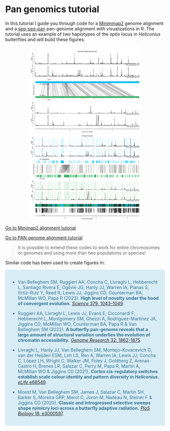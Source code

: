 # Pan genomics tutorial

In this tutorial I guide you through code for a [Minimmap2](https://academic.oup.com/bioinformatics/article/34/18/3094/4994778) genome alignment and a [seq-seq-pan](https://bmcgenomics.biomedcentral.com/articles/10.1186/s12864-017-4401-3) pan-genome alignment with visualizations in R. The tutorial uses an example of two haplotypes of the <i>optix</i> locus in <i>Heliconius</i> butterflies and will build these figures:

<p align="center">
  <img src="docs/assets/Plot_minimap.png" width="350" title="Minimap2">
  <img src="docs/assets/Plot_PAN.png" width="350" title="PAN">
</p>


[Go to Minimap2 alignment tutorial](Minimap2_alignment)

[Go to PAN genome alignment tutorial](PAN_genomics)

> It is possible to extend these codes to work for entire chromosomes or genomes and using more than two populations or species!

Similar code has been used to create figures in:

<div style="padding: 15px; border: 1px solid transparent; border-color: transparent; margin-bottom: 20px; border-radius: 4px; color: #31708f; background-color: #d9edf7; border-color: #bce8f1;">

* Van Belleghem SM, Ruggieri AA, Concha C, Livraghi L, Hebberecht L, Santiago Rivera E, Ogilvie JG, Hanly JJ, Warren IA, Planas S, Ortiz-Ruiz Y, Reed R, Lewis JJ, Jiggins CD, Counterman BA, McMillan WO, Papa R (2023). <strong>High level of novelty under the hood of convergent evolution.</strong> [<i>Science</i> 379, 1043–1049](https://www.science.org/doi/10.1126/science.ade0004). 

* Ruggieri AA, Livraghi L, Lewis JJ, Evans E, Cicconardi F, Hebberecht L, Montgomery SM, Ghezzi A, Rodriguez-Martinez JA, Jiggins CD, McMillan WO, Counterman BA, Papa R & Van Belleghem SM (2022). <strong>A butterfly pan-genome reveals that a large amount of structural variation underlies the evolution of chromatin accessibility.</strong> [<i>Genome Research</i> 32: 1862-1875](https://genome.cshlp.org/content/early/2022/09/15/gr.276839.122). 

* Livraghi L, Hanly JJ, Van Belleghem SM, Montejo-Kovacevich G, van der Heijden ESM, Loh LS, Ren A, Warren IA, Lewis JJ, Concha C, López LH, Wright C, Walker JM, Foley J, Goldberg Z, Arenas-Castro H, Brenes LR, Salazar C, Perry M, Papa R, Martin A, McMillan WO & Jiggins CD (2021). <strong><i>Cortex</i> cis-regulatory switches establish scale colour identity and pattern diversity in <i>Heliconius</i>.</strong> [<i>eLife</i> e68549](https://elifesciences.org/articles/68549).

* Moest M, Van Belleghem SM, James J, Salazar C, Martin SH, Barker S, Moreira GRP, Merot C, Joron M, Nadeau N, Steiner F & Jiggins CD (2020). <strong>Classic and introgressed selective sweeps shape mimicry loci across a butterfly adaptive radiation.</strong> [<i>PloS Biology</i> 18: e3000597](https://journals.plos.org/plosbiology/article?id=10.1371/journal.pbio.3000597).
  
</div>
